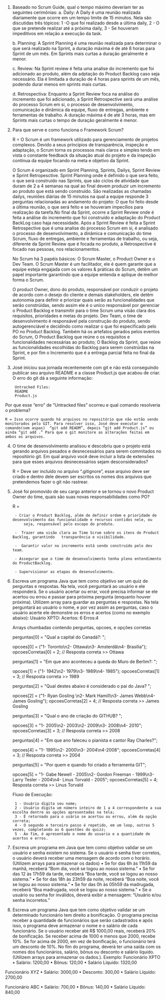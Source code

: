 1. Baseado no Scrum Guide, qual o tempo máximo deveriam ter as seguintes
cerimônias:
	a. Daily:
		A Daily é uma reunião realizada diariamente que ocorre em um tempo limite de 15 minutos. Nela são discutidas três tópicos: 1 -O que foi realizado desde a última daily, 2 - O que se pretende realizar até a próxima daily, 3 - Se houveram impeditivos em relação a execução da task.

	b. Planning:
		A Sprint Planning é uma reunião realizada para determinar o que será realizado na Sprint, a duração máxima é de até 8 horas para Sprint de um mês. Em Sprints mais curtas a duração geralmente é menor.

	c. Review:
		Na Sprint review é feita uma analise do incremento que foi adicionado ao produto, além da adptação do Product Backlog caso seja necessário. Ela é limitada a duração de 4 horas para sprints de um mês, podendo durar menos em sprints mais curtas.

	d. Retrospectiva:
		Enquanto a Sprint Review foca na análise do incremento que foi adicionado, a Sprint Retrospective será uma análise do processo Scrum em si, o processo de desenvolvimento, comunicação e dinâmica da equipe, fluxo de entregas, ambiente e ferramentas de trabalho. A duração máxima é de até 3 horas, mas em Sprints mais curtas o tempo de duração geralmente é menor.

2. Para que serve e como funciona o Framework Scrum?

	R = O Scrum é um framework utilizado para gerenciamento de projetos complexos. Devido a seus príncipios de transparência, inspeção e adaptação, o Scrum torna os processos mais claros e simples tendo em vista o constante feedback da situação atual do projeto e da inspeção contínua  da equipe focando na meta e objetivo da Sprint. 

	O Scrum é organizado em Sprint Planning, Sprints, Dailys, Sprint Review e Sprint Retropesctive. Sprint Planning onde é definido o que sera feito, o que será construído nas Sprints, que são ciclos de atividade que duram de 2 a 4 semanas na qual ao final devem produzir um incremento ao produto que está sendo construído. São realizadas as chamadas dailys, reuniões diárias de 15 minutos na qual a equipe responde 3 perguntas relacionadas ao andamento do projeto: O que foi feito desde a última reunião, o que será feito e se houveram impecílios para realização da tarefa.No final da Sprint, ocorre a Sprint Review onde é feita a análise do incremento que foi construído e adaptação do Product BackLog caso haja necessidade. Após a Sprint Review é feita a Sprint Retrospective que é uma analise do processo Scrum em si, é analisado o processo de desenvolvimento, a dinâmica e comunicação do time Scrum, fluxo de entregas, ambiente e ferramentas de trabalho, ou seja, diferente da Sprint Review que é focada no produto, a Retrospective é focado nas pessoas, nos relacionamentos. 

	No Scrum há 3 papéis básicos: O Scrum Master, o Product Owner e o Dev Team.
	O Scrum Master é um facilitador, ele é quem garante que a equipe esteja engajada com os valores & práticas do Scrum, detêm um papel importante garantindo que a equipe entenda e aplique de melhor forma o Scrum. 

	O product Owner, dono do produto, responsável por conduzir o projeto de acordo com o desejo do cliente e demais stakeholders, ele detêm autonomia para definir e priorizar quais serão as funcionalidades que serão constrúidas, sendo assim ele é o unico responsável por gerenciar o Product Backlog  e transmitir para o time Scrum uma visão clara dos requisitos, prioridades e metas do projeto. 
	Dev Team, o time de desenvolvimento é responsável pela construção do produto, sendo autogerenciável e decidindo como realizar o que foi especificado pelo PO no Product Backlog.
	Também há os artefatos gerados pelos eventos do Scrum, O Product Backlog que reúne o os requisitos e funcionalidades necessárias ao produto; O Backlog da Sprint, que reúne as funcionalidades escolhidas do Backlog para serem constrúidas na Sprint, e por fim o Incremento que é a entrega parcial feita no final da Sprint.

3. José iniciou sua jornada recentemente com git e não está conseguindo
publicar seu arquivo README e a classe Product.js que acabou de criar. O
erro do git dá a seguinte informação:

		Untracked Files:
		README
		Product.js
Por que esse “erro” de “Untracked files” ocorreu e qual comando resolveria
o problema?
	
	R = Isso ocorre quando há arquivos no repositório que não estão sendo monitorados pelo GIT. Para resolver isso, José deve executar o comando(sem aspas)  “git add READM”, depois “git add Product.js” ou ainda “git add .” Para que o git monitore as alterações feitas em ambos os arquivos.

4. O time de desenvolvimento analisou e descobriu que o projeto está gerando
arquivos pesados e desnecessários para serem commitados no repositório
git. Em qual arquivo você deve incluir a lista de extensões para que esses
arquivos desnecessários sejam desconsiderados?

	R = Deve ser incluído no arquivo “.gitignore”, esse arquivo deve ser criado e dentro dele devem ser escritos os nomes dos arquivos que pretendemos fazer o git não rastrear.


5. José foi promovido de seu cargo anterior e se tornou o novo Product Owner
do time, quais são suas novas responsabilidades como PO?

	R = 
	
		- Criar o Product Backlog, além de definir ordem e prioridade de desenvolvimento das funcionalidade e recursos contidos nele, ou
	    	seja, responsável pelo escopo do produto.

		-  Trazer uma visão clara ao Time Scrum sobre os itens do Product Backlog, garantindo   transparência e visibilidade.

		-  Garantir valor no incremento está sendo construído pelo dev team.

		- Assegurar que o time de desenvolvimento tenha pleno entendimento do ProductBacklog. 

		- Supervisionar as etapas do desenvolvimento.

6. Escreva um programa Java que tem como objetivo ser um quiz de
perguntas e respostas. Na tela, você perguntará ao usuário e ele
responderá. Se o usuário acertar ou errar, você precisa informar se ele
acertou ou errou e passar para próxima pergunta (enquanto houver
próxima). Utilizem array para guardar as perguntas e respostas. Na tela
perguntará ao usuário o nome, e por vez assim as perguntas, caso o
usuário acerte ele demonstre os erros e acertos (como no exemplo abaixo):
Usuário XPTO:
Acertos: 6
Erros:4

	Arrays chumbadas contendo perguntas, opcoes, e opções corretas


	perguntas[0] = "Qual a capital do Canadá?: ";

    opcoes[0] = ("1- Toronto\n2- Ottawa\n3- Amsterdã\n4- Brasília");
    opcoesCorretas[0] = 2; // Resposta correta >> Ottawa

    perguntas[1] = "Em que ano aconteceu a queda do Muro de Berlim?: ";

    opcoes[1] = ("1- 1942\n2- 1979\n3- 1989\n4- 1985");
    opcoesCorretas[1] = 3; // Resposta correta >> 1989 

    perguntas[2] = "Qual destes abaixo é considerado o pai do Java? ";

    opcoes[2] = ("1- Ryan Gosling \n2- Mark Hamill\n3- James Webb\n4- James Gosling");
    opcoesCorretas[2] = 4; // Resposta correta >> James Gosling

    perguntas[3] = "Qual o ano de criação do GITHUB? ";

    opcoes[3] = "1- 2005\n2- 2003\n2- 2009\n3- 2008\n4- 2010";
    opcoesCorretas[3] = 3; // Resposta correta >> 2008

    perguntas[4] = "Em que ano faleceu o pianista e cantor Ray Charles?";

    opcoes[4] = "1- 1995\n2- 2000\n3- 2004\n4-2008";
    opcoesCorretas[4] = 3; // Resposta correta >> 2004

    perguntas[5] = "Por quem e quando foi criado a ferramenta GIT";

    opcoes[5] = "1- Gabe Newell - 2005\n2- Gordon Freeman - 1999\n3- Larry Tesler - 2004\n4- Linus Torvald - 2005";
    opcoesCorretas[5] = 4; Resposta correta >> Linus Torvald


	Fluxo de Execução: 
		
		1 - Usuário digita seu nome;
		2 - Usuário digita um número inteiro de 1 a 4 correspondente a sua escolha dentre as opções apresentadas na tela;
		3 - É retornado para o usário se acertou ou errou, além da opção correta;
		4 - O segundo e terceiro passo é repetido, em um loop, outras 5 vezes, completando as 6 questões do quizz;
		5 - Ao fim, é apresentado o nome do usuario e a quantidade de acertos e erros.

		

7. Escreva um programa em Java que tem como objetivo validar se um
usuário e senha existem no sistema. Se o usuário e senha tiver corretos, o
usuário deverá receber uma mensagem de acordo com o horário. (Utilizem
arrays para armazenar os dados)
• Se for das 6h às 11h59 da manhã, receberá “Bom dia, você se
logou ao nosso sistema.”
• Se for das 12 às 17h59 da tarde, receberá “Boa tarde, você se
logou ao nosso sistema.”
• Se for das 18h às 23h59 da noite, receberá “Boa noite, você se
logou ao nosso sistema.”
• Se for das 0h às 05h59 da madrugada, receberá “Boa madrugada,
você se logou ao nosso sistema.”
• Se o usuário ou senha for inválidos, deverá exibir a mensagem:
“Usuário e/ou senha incorretos.”


8. Escreva um programa Java que tem como objetivo validar se um
determinado funcionário tem direito a bonificação. O programa precisa
receber a quantidade de funcionários que serão cadastrados e após isso, o
programa deve armazenar o nome e o salário de cada funcionário. Se o
usuário receber até R$ 1000,00 reais, receberá 20% de bonificação. Se
receber acima de 1000 e menos que 2000, recebe 10%. Se for acima de
2000, em vez de bonificação, o funcionário terá um desconto de 10%. No
fim do programa, deverá ter uma saída com os nomes dos funcionários,
salário, bônus ou desconto e salário líquido. (Utilizem arrays para
armazenar os dados.).
Exemplo:
Funcionário XPTO
• Salário: 1200,00
• Bônus: 120,00
• Salário Líquido: 1320,00

Funcionário XYZ
• Salário: 3000,00
• Desconto: 300,00
• Salário Líquido: 2700,00

Funcionário ABC
• Salário: 700,00
• Bônus: 140,00
• Salário Líquido: 840,00

